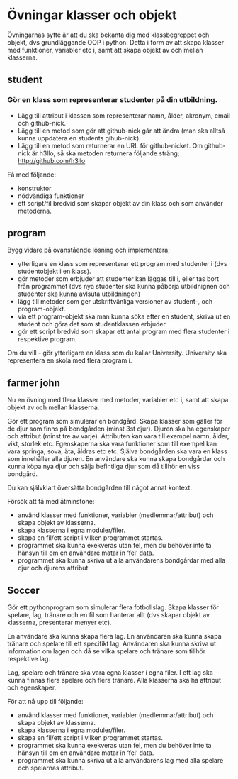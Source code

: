 # Övningar klasser och objekt

Övningarnas syfte är att du ska bekanta dig med klassbegreppet och objekt, dvs grundläggande OOP i python.
Detta i form av att skapa klasser med funktioner, variabler etc i, samt att skapa objekt av och mellan klasserna.


## student
### Gör en klass som representerar studenter på din utbildning.
+ Lägg till attribut i klassen som representerar namn, ålder, akronym, email och github-nick.
+ Lägg till en metod som gör att github-nick går att ändra (man ska alltså kunna uppdatera en students gihub-nick).
+ Lägg till en metod som returnerar en URL för github-nicket. Om github-nick är h3llo, så ska metoden returnera följande sträng;
  http://github.com/h3llo

Få med följande:
- konstruktor
- nödvändiga funktioner
- ett script/fil bredvid som skapar objekt av din klass och som använder metoderna.

## program
Bygg vidare på ovanstående lösning och implementera;
+ ytterligare en klass som representerar ett program med studenter i (dvs studentobjekt i en klass).
+ gör metoder som erbjuder att studenter kan läggas till i, eller tas bort från programmet 
  (dvs nya studenter ska kunna påbörja utbildnignen och studenter ska kunna avlsuta utbildningen)
+ lägg till metoder som ger utskriftvänliga versioner av student-, och program-objekt.
+ via ett program-objekt ska man kunna söka efter en student, skriva ut en student och göra det som studentklassen erbjuder.
+ gör ett script bredvid som skapar ett antal program med flera studenter i respektive program.

Om du vill - gör ytterligare en klass som du kallar University. University ska representera en skola med flera program i.


## farmer john
Nu en övning med flera klasser med metoder, variabler etc i, samt att skapa objekt av och mellan klasserna.


Gör ett program som simulerar en bondgård. Skapa klasser som gäller för de djur som finns på bondgården (minst 3st djur). 
Djuren ska ha egenskaper och attribut (minst tre av varje). Attributen kan vara till exempel namn, ålder, vikt, storlek etc. 
Egenskaperna ska vara funktioner som till exempel kan vara springa, sova, äta, åldras etc etc.
Själva bondgården ska vara en klass som innehåller alla djuren.
En användare ska kunna skapa bondgårdar och kunna köpa nya djur och sälja befintliga djur som då tillhör en viss bondgård.

Du kan självklart översätta bondgården till något annat kontext.

Försök att få med åtminstone:
+ använd klasser med funktioner, variabler (medlemmar/attribut) och skapa objekt av klasserna.
+ skapa klasserna i egna moduler/filer.
+ skapa en fil/ett script i vilken programmet startas.
+ programmet ska kunna exekveras utan fel, men du behöver inte ta hänsyn till om en användare matar in ‘fel’ data.
+ programmet ska kunna skriva ut alla användarens bondgårdar med alla djur och djurens attribut.



## Soccer
Gör ett pythonprogram som simulerar flera fotbollslag. Skapa klasser för spelare, lag, tränare och en fil som hanterar 
allt (dvs skapar objekt av klasserna, presenterar menyer etc).


En användare ska kunna skapa flera lag. En användaren ska kunna skapa tränare och spelare till ett specifikt lag. 
Användaren ska kunna skriva ut information om lagen och då se vilka spelare och tränare som tillhör respektive lag.


Lag, spelare och tränare ska vara egna klasser i egna filer.
I ett lag ska kunna finnas flera spelare och flera tränare.
Alla klasserna ska ha attribut och egenskaper.

För att nå upp till följande:
+ använd klasser med funktioner, variabler (medlemmar/attribut) och skapa objekt av klasserna.
+ skapa klasserna i egna moduler/filer.
+ skapa en fil/ett script i vilken programmet startas.
+ programmet ska kunna exekveras utan fel, men du behöver inte ta hänsyn till om en användare matar in ‘fel’ data.
+ programmet ska kunna skriva ut alla användarens lag med alla spelare och spelarnas attribut.
